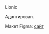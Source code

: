 Lionic

Адаптирован.

Макет Figma: [сайт](https://www.figma.com/file/iy5kpx13RV5NC7IZgPm3vT/Lionic-(Copy)?type=design&t=eWoa3efhFP6FC6KX-6)

